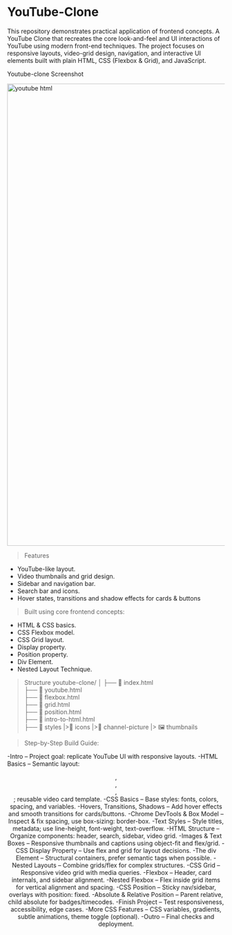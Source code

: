 # YouTube-Clone
This repository demonstrates practical application of frontend concepts. A YouTube Clone that recreates the core look-and-feel and UI interactions of YouTube using modern front-end techniques. The project focuses on responsive layouts, video-grid design, navigation, and interactive UI elements built with plain HTML, CSS (Flexbox & Grid), and JavaScript.

Youtube-clone Screenshot


<img width="1588" height="1070" alt="youtube html" src="https://github.com/user-attachments/assets/be152735-8946-4cd6-97db-304e020267ac" />


>Features
- YouTube-like layout.
- Video thumbnails and grid design.
- Sidebar and navigation bar.
- Search bar and icons.
- Hover states, transitions and shadow effects for cards & buttons

 
>Built using core frontend concepts:
  - HTML & CSS basics.
  - CSS Flexbox model.
  - CSS Grid layout.
  - Display property.
  - Position property.
  - Div Element.
  - Nested Layout Technique.

>Structure
youtube-clone/
│
├── 📄 index.html             
├── 📄 youtube.html           
├── 📄 flexbox.html           
├── 📄 grid.html           
├── 📄 position.html         
├── 📄 intro-to-html.html      
├── 🎨 styles
  |>🧩 icons
  |>👤 channel-picture
  |> 🖼️ thumbnails


> Step-by-Step Build Guide:

-Intro – Project goal: replicate YouTube UI with responsive layouts.
-HTML Basics – Semantic layout: <header>, <aside>, <main>, <footer>; reusable video card template.
-CSS Basics – Base styles: fonts, colors, spacing, and variables.
-Hovers, Transitions, Shadows – Add hover effects and smooth transitions for cards/buttons.
-Chrome DevTools & Box Model – Inspect & fix spacing, use box-sizing: border-box.
-Text Styles – Style titles, metadata; use line-height, font-weight, text-overflow.
-HTML Structure – Organize components: header, search, sidebar, video grid.
-Images & Text Boxes – Responsive thumbnails and captions using object-fit and flex/grid.
-CSS Display Property – Use flex and grid for layout decisions.
-The div Element – Structural containers, prefer semantic tags when possible.
-Nested Layouts – Combine grids/flex for complex structures.
-CSS Grid – Responsive video grid with media queries.
-Flexbox – Header, card internals, and sidebar alignment.
-Nested Flexbox – Flex inside grid items for vertical alignment and spacing.
-CSS Position – Sticky nav/sidebar, overlays with position: fixed.
-Absolute & Relative Position – Parent relative, child absolute for badges/timecodes.
-Finish Project – Test responsiveness, accessibility, edge cases.
-More CSS Features – CSS variables, gradients, subtle animations, theme toggle (optional).
-Outro – Final checks and deployment.
